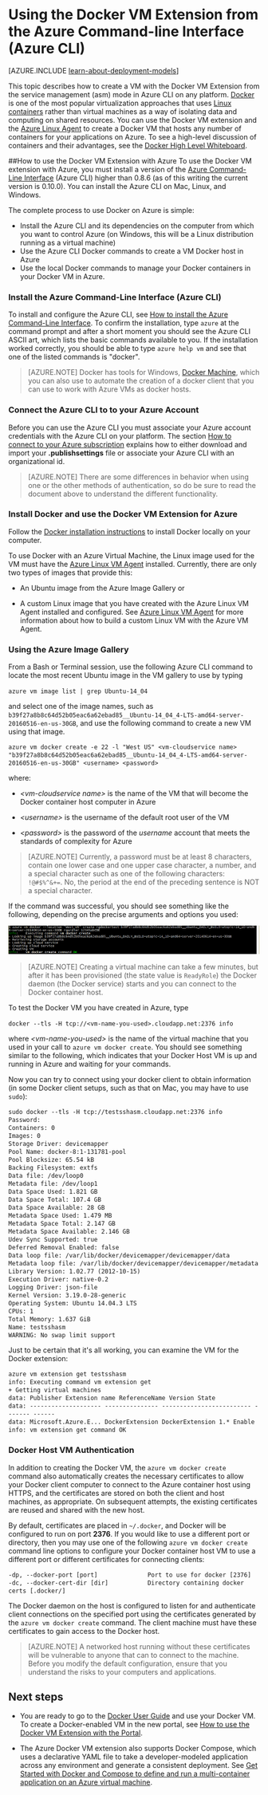 <properties
	pageTitle="Using the Docker VM Extension for Linux on Azure"
	description="Describes Docker and the Azure Virtual Machines extensions, and shows how to programmatically create Virtual Machines on Azure that are docker hosts from the command line using the Azure CLI."
	services="virtual-machines-linux"
	documentationCenter=""
	authors="squillace"
	manager="timlt"
	editor="tysonn"
	tags="azure-service-management"/>

<tags
	ms.service="virtual-machines-linux"
	ms.devlang="multiple"
	ms.topic="article"
	ms.tgt_pltfrm="vm-linux"
	ms.workload="infrastructure-services"
	ms.date="08/29/2016"
	ms.author="rasquill"/>

# Using the Docker VM Extension from the Azure Command-line Interface (Azure CLI)

[AZURE.INCLUDE [learn-about-deployment-models](../../includes/learn-about-deployment-models-classic-include.md)]



This topic describes how to create a VM with the Docker VM Extension from the service management (asm) mode in Azure CLI on any platform. [Docker](https://www.docker.com/) is one of the most popular virtualization approaches that uses [Linux containers](http://en.wikipedia.org/wiki/LXC) rather than virtual machines as a way of isolating data and computing on shared resources. You can use the Docker VM extension and the [Azure Linux Agent](virtual-machines-linux-agent-user-guide.md) to create a Docker VM that hosts any number of containers for your applications on Azure. To see a high-level discussion of containers and their advantages, see the [Docker High Level Whiteboard](http://channel9.msdn.com/Blogs/Regular-IT-Guy/Docker-High-Level-Whiteboard).


##How to use the Docker VM Extension with Azure
To use the Docker VM extension with Azure, you must install a version of the [Azure Command-Line Interface](https://github.com/Azure/azure-sdk-tools-xplat) (Azure CLI) higher than 0.8.6 (as of this writing the current version is 0.10.0). You can install the Azure CLI on Mac, Linux, and Windows.


The complete process to use Docker on Azure is simple:

+ Install the Azure CLI and its dependencies on the computer from which you want to control Azure (on Windows, this will be a Linux distribution running as a virtual machine)
+ Use the Azure CLI Docker commands to create a VM Docker host in Azure
+ Use the local Docker commands to manage your Docker containers in your Docker VM in Azure.


### Install the Azure Command-Line Interface (Azure CLI)

To install and configure the Azure CLI, see [How to install the Azure Command-Line Interface](../xplat-cli-install.md). To confirm the installation, type `azure` at the command prompt and after a short moment you should see the Azure CLI ASCII art, which lists the basic commands available to you. If the installation worked correctly, you should be able to type `azure help vm` and see that one of the listed commands is "docker".

> [AZURE.NOTE] Docker has tools for Windows, [Docker Machine](https://docs.docker.com/installation/windows/), which you can also use to automate the creation of a docker client that you can use to work with Azure VMs as docker hosts.

### Connect the Azure CLI to to your Azure Account
Before you can use the Azure CLI you must associate your Azure account credentials with the Azure CLI on your platform. The section [How to connect to your Azure subscription](../xplat-cli-connect.md) explains how to either download and import your **.publishsettings** file or associate your Azure CLI with an organizational id.

> [AZURE.NOTE] There are some differences in behavior when using one or the other methods of authentication, so do be sure to read the document above to understand the different functionality.

### Install Docker and use the Docker VM Extension for Azure
Follow the [Docker installation instructions](https://docs.docker.com/installation/#installation) to install Docker locally on your computer.

To use Docker with an Azure Virtual Machine, the Linux image used for the VM must have the [Azure Linux VM Agent](virtual-machines-linux-agent-user-guide.md) installed. Currently, there are only two types of images that provide this:

+ An Ubuntu image from the Azure Image Gallery or

+ A custom Linux image that you have created with the Azure Linux VM Agent installed and configured. See [Azure Linux VM Agent](virtual-machines-linux-agent-user-guide.md) for more information about how to build a custom Linux VM with the Azure VM Agent.

### Using the Azure Image Gallery

From a Bash or Terminal session, use the following Azure CLI command to locate the most recent Ubuntu image in the VM gallery to use by typing

`azure vm image list | grep Ubuntu-14_04`

and select one of the image names, such as `b39f27a8b8c64d52b05eac6a62ebad85__Ubuntu-14_04_4-LTS-amd64-server-20160516-en-us-30GB`, and use the following command to create a new VM using that image.

```
azure vm docker create -e 22 -l "West US" <vm-cloudservice name> "b39f27a8b8c64d52b05eac6a62ebad85__Ubuntu-14_04_4-LTS-amd64-server-20160516-en-us-30GB" <username> <password>
```

where:

+ *&lt;vm-cloudservice name&gt;* is the name of the VM that will become the Docker container host computer in Azure

+  *&lt;username&gt;* is the username of the default root user of the VM

+ *&lt;password&gt;* is the password of the *username* account that meets the standards of complexity for Azure

> [AZURE.NOTE] Currently, a password must be at least 8 characters, contain one lower case and one upper case character, a number, and a special character such as one of the following characters: `!@#$%^&+=`. No, the period at the end of the preceding sentence is NOT a special character.

If the command was successful, you should see something like the following, depending on the precise arguments and options you used:

![](./media/virtual-machines-linux-classic-cli-use-docker/dockercreateresults.png)

> [AZURE.NOTE] Creating a virtual machine can take a few minutes, but after it has been provisioned (the state value is `ReadyRole`) the Docker daemon (the Docker service) starts and you can connect to the Docker container host.

To test the Docker VM you have created in Azure, type

`docker --tls -H tcp://<vm-name-you-used>.cloudapp.net:2376 info`

where *&lt;vm-name-you-used&gt;* is the name of the virtual machine that you used in your call to `azure vm docker create`. You should see something similar to the following, which indicates that your Docker Host VM is up and running in Azure and waiting for your commands. 

Now you can try to connect using your docker client to obtain information (in some Docker client setups, such as that on Mac, you may have to use `sudo`):

	sudo docker --tls -H tcp://testsshasm.cloudapp.net:2376 info
	Password:
	Containers: 0
	Images: 0
	Storage Driver: devicemapper
	Pool Name: docker-8:1-131781-pool
	Pool Blocksize: 65.54 kB
	Backing Filesystem: extfs
	Data file: /dev/loop0
	Metadata file: /dev/loop1
	Data Space Used: 1.821 GB
	Data Space Total: 107.4 GB
	Data Space Available: 28 GB
	Metadata Space Used: 1.479 MB
	Metadata Space Total: 2.147 GB
	Metadata Space Available: 2.146 GB
	Udev Sync Supported: true
	Deferred Removal Enabled: false
	Data loop file: /var/lib/docker/devicemapper/devicemapper/data
	Metadata loop file: /var/lib/docker/devicemapper/devicemapper/metadata
	Library Version: 1.02.77 (2012-10-15)
	Execution Driver: native-0.2
	Logging Driver: json-file
	Kernel Version: 3.19.0-28-generic
	Operating System: Ubuntu 14.04.3 LTS
	CPUs: 1
	Total Memory: 1.637 GiB
	Name: testsshasm
	WARNING: No swap limit support

Just to be certain that it's all working, you can examine the VM for the Docker extension:

	azure vm extension get testsshasm
	info: Executing command vm extension get
	+ Getting virtual machines
	data: Publisher Extension name ReferenceName Version State
	data: -------------------- --------------- ------------------------- ------- ------
	data: Microsoft.Azure.E... DockerExtension DockerExtension 1.* Enable
	info: vm extension get command OK

### Docker Host VM Authentication

In addition to creating the Docker VM, the `azure vm docker create` command also automatically creates the necessary certificates to allow your Docker client computer to connect to the Azure container host using HTTPS, and the certificates are stored on both the client and host machines, as appropriate. On subsequent attempts, the existing certificates are reused and shared with the new host.

By default, certificates are placed in `~/.docker`, and Docker will be configured to run on port **2376**. If you would like to use a different port or directory, then you may use one of the following `azure vm docker create` command line options to configure your Docker container host VM to use a different port or different certificates for connecting clients:

```
-dp, --docker-port [port]              Port to use for docker [2376]
-dc, --docker-cert-dir [dir]           Directory containing docker certs [.docker/]
```

The Docker daemon on the host is configured to listen for and authenticate client connections on the specified port using the certificates generated by the `azure vm docker create` command. The client machine must have these certificates to gain access to the Docker host.

> [AZURE.NOTE] A networked host running without these certificates will be vulnerable to anyone that can to connect to the machine. Before you modify the default configuration, ensure that you understand the risks to your computers and applications.

## Next steps

* You are ready to go to the [Docker User Guide] and use your Docker VM. To create a Docker-enabled VM in the new portal, see [How to use the Docker VM Extension with the Portal].

* The Azure Docker VM extension also supports Docker Compose, which uses a declarative YAML file to take a developer-modeled application across any environment and generate a consistent deployment. See [Get Started with Docker and Compose to define and run a multi-container application on an Azure virtual machine].  

<!--Anchors-->
[Subheading 1]: #subheading-1
[Subheading 2]: #subheading-2
[Subheading 3]: #subheading-3
[Next steps]: #next-steps

[How to use the Docker VM Extension with Azure]: #How-to-use-the-Docker-VM-Extension-with-Azure
[Virtual Machine Extensions for Linux and Windows]: #Virtual-Machine-Extensions-For-Linux-and-Windows
[Container and Container Management Resources for Azure]: #Container-and-Container-Management-Resources-for-Azure



<!--Link references-->
[Link 1 to another azure.microsoft.com documentation topic]: virtual-machines-windows-hero-tutorial.md
[Link 2 to another azure.microsoft.com documentation topic]: ../web-sites-custom-domain-name.md
[Link 3 to another azure.microsoft.com documentation topic]: ../storage-whatis-account.md
[How to use the Docker VM Extension with the Portal]: http://azure.microsoft.com/documentation/articles/virtual-machines-docker-with-portal/

[Docker User Guide]: https://docs.docker.com/userguide/
 
[Get Started with Docker and Compose to define and run a multi-container application on an Azure virtual machine]:virtual-machines-linux-docker-compose-quickstart.md